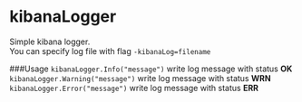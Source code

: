 # kibanaLogger
Simple kibana logger.  
You can specify log file with flag
`-kibanaLog=filename`

###Usage
`kibanaLogger.Info("message")` write log message with status **OK**  
`kibanaLogger.Warning("message")` write log message with status **WRN**  
`kibanaLogger.Error("message")` write log message with status **ERR**
